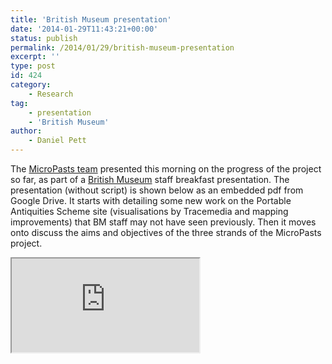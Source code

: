 ```yaml
---
title: 'British Museum presentation'
date: '2014-01-29T11:43:21+00:00'
status: publish
permalink: /2014/01/29/british-museum-presentation
excerpt: ''
type: post
id: 424
category:
    - Research
tag:
    - presentation
    - 'British Museum'
author:
    - Daniel Pett
---
```

The [MicroPasts team](https://blog.micropasts.org/people/) presented this morning on the progress of the project so far, as part of a [British Museum](http://www.britishmuseum.org) staff breakfast presentation. The presentation (without script) is shown below as an embedded pdf from Google Drive. It starts with detailing some new work on the Portable Antiquities Scheme site (visualisations by Tracemedia and mapping improvements) that BM staff may not have seen previously. Then it moves onto discuss the aims and objectives of the three strands of the MicroPasts project.


<div class="ratio ratio-16x9 my-3">
<iframe allowfullscreen="true" loading="lazy" src="https://docs.google.com/presentation/d/1w0VZCQXtfYq8Bg_QzVKGbdDzVtWiAIFV1OWnc2eY6qk/embed?start=false&loop=false&delayms=3000" ></iframe>
</div>